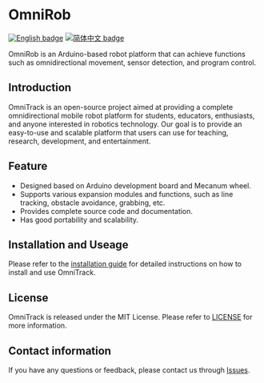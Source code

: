 # OmniRob

[![English badge](https://img.shields.io/badge/%E8%8B%B1%E6%96%87-English-blue)](./README.md)
[![简体中文 badge](https://img.shields.io/badge/%E7%AE%80%E4%BD%93%E4%B8%AD%E6%96%87-Simplified%20Chinese-green)](./README-zh_cn.md)

OmniRob is an Arduino-based robot platform that can achieve functions such as omnidirectional movement, sensor detection, and program control.

Introduction
--

OmniTrack is an open-source project aimed at providing a complete omnidirectional mobile robot platform for students, educators, enthusiasts, and anyone interested in robotics technology. Our goal is to provide an easy-to-use and scalable platform that users can use for teaching, research, development, and entertainment.

Feature
--

* Designed based on Arduino development board and Mecanum wheel.
* Supports various expansion modules and functions, such as line tracking, obstacle avoidance, grabbing, etc.
* Provides complete source code and documentation.
* Has good portability and scalability.

Installation and Useage
--

Please refer to the [installation guide](https://github.com/yourusername/OmniTrack/wiki/Installation) for detailed instructions on how to install and use OmniTrack.

License
---

OmniTrack is released under the MIT License. Please refer to [LICENSE](https://github.com/yourusername/OmniTrack/blob/main/LICENSE) for more information.

Contact information
----

If you have any questions or feedback, please contact us through [Issues](https://github.com/yourusername/OmniTrack/issues).
